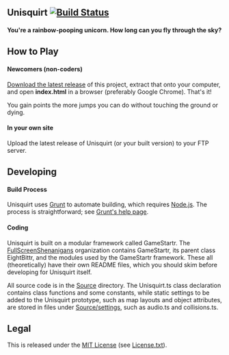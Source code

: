 ## Unisquirt [![Build Status](https://travis-ci.org/JoshuaKGoldberg/Unisquirt.svg?branch=master)](https://travis-ci.org/JoshuaKGoldberg/Unisquirt)

#### You're a rainbow-pooping unicorn. How long can you fly through the sky?


## How to Play

#### Newcomers (non-coders)

[Download the latest release](https://github.com/JoshuaKGoldberg/Unisquirt/releases) of this project, extract that onto your computer, and open **index.html** in a browser (preferably Google Chrome). That's it!

You gain points the more jumps you can do without touching the ground or dying.

#### In your own site

Upload the latest release of Unisquirt (or your built version) to your FTP server. 


## Developing

#### Build Process

Unisquirt uses [Grunt](http://gruntjs.com/) to automate building, which requires [Node.js](http://node.js.org). The process is straightforward; see [Grunt's help page](http://gruntjs.com/getting-started).

#### Coding

Unisquirt is built on a modular framework called GameStartr. The [FullScreenShenanigans](https://github.com/FullScreenShenanigans/) organization contains GameStartr, its parent class EightBittr, and the modules used by the GameStartr framework. These all (theoretically) have their own README files, which you should skim before developing for Unisquirt itself.

All source code is in the [Source](Source/) directory. The Unisquirt.ts class declaration contains class functions and some constants, while static settings to be added to the Unisquirt prototype, such as map layouts and object attributes, are stored in files under [Source/settings](Source/settings), such as audio.ts and collisions.ts.


## Legal

This is released under the [MIT License](http://mit-license.org/) (see [License.txt](LICENSE.txt)).

